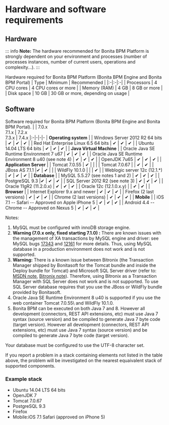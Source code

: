 # Hardware and software requirements

## Hardware

::: info
**Note:** The hardware recommended for Bonita BPM Platform is strongly dependent on your environment and
processes (number of processes instances, number of current users, operations and complexity...).
:::

Hardware required for Bonita BPM Platform (Bonita BPM Engine and Bonita BPM Portal)
| Type | Minimum | Recommended |
|:-|:-|:-|
| Processors | 4 CPU cores | 4 CPU cores or more |
| Memory (RAM) | 4 GB | 8 GB or more |
| Disk space | 10 GB | 30 GB or more, depending on usage |

## Software

Software required for Bonita BPM Platform (Bonita BPM Engine and Bonita BPM Portal).
| | 7.0.x <br/> 7.1.x | 7.2.x <br/> 7.3.x  | 7.4.x
|:-|-|-|-
| **Operating system** |
| Windows Server 2012 R2 64 bits | ✔ | ✔ | ✔ |
| Red Hat Enterprise Linux 6.5 64 bits | ✔ | ✔ |  ✔ |
| Ubuntu 14.04 LTS 64 bits | ✔ | ✔ |  ✔ |
| **Java Virtual Machine** | 
| Oracle Java SE Runtime Environment 7 u67 | ✔ | ✔ | ✔ |
| Oracle Java SE Runtime Environment 8 u40 (see note 4) | ✔ | ✔ |  ✔ |
| OpenJDK 7u65 | ✔ | ✔ |  ✔ |
| **Application Server** |
| Tomcat 7.0.55 | ✔ |  | |
| Tomcat 7.0.67 |  | ✔ | ✔ |
| JBoss AS 7.1.1  |✔ | ✔ | |
| WildFly 10.1.0  | | | ✔ |
| Weblogic server 12c (12.1.\*) | ✔ | ✔ | ✔ |
| **Database** |
| MySQL 5.5.27 (see notes 1 and 2) | ✔ | ✔ | ✔ |
| PostgreSQL 9.3  |✔ | ✔ | ✔ |
| SQL Server 2012 R2 (see note 3) | ✔ | ✔ | ✔ |
| Oracle 11gR2 (11.2.0.x) | ✔ | ✔ | ✔ |
| Oracle 12c (12.1.0.x.y) | | ✔ | ✔ |
| **Browser** |
| Internet Explorer 9.x and newer | ✔ | ✔ | ✔ |
| Firefox (2 last versions) | ✔ | ✔ | ✔ |
| Chrome (2 last versions) | ✔ | ✔ | ✔ |
| **Mobile** |
| iOS 7.1 -- Safari -- Approved on Apple iPhone 5 | ✔ | ✔ | ✔ |
| Android 4.4 -- Chrome -- Approved on Nexus 5 | ✔ | ✔ | ✔ |

Notes:

1. MySQL must be configured with innoDB storage engine.
2. **Warning (7.0.x only, fixed starting 7.1.0) :** There are known issues with the management of XA transactions by MySQL engine and driver: see MySQL bugs [17343](http://bugs.mysql.com/bug.php?id=17343) and [12161](http://bugs.mysql.com/bug.php?id=12161) for more details.
Thus, using MySQL database in a production environment does not work and is not supported.
3. **Warning:** There is a known issue between Bitronix (the Transaction Manager shipped by Bonitasoft for the Tomcat bundle and inside the Deploy bundle for Tomcat) and Microsoft SQL Server driver
(refer to: [MSDN note](https://msdn.microsoft.com/en-us/library/aa342335.aspx), [Bitronix note](http://bitronix-transaction-manager.10986.n7.nabble.com/Failed-to-recover-SQL-Server-Restart-td148.html)).
Therefore, using Bitronix as a Transaction Manager with SQL Server does not work and is not supported. To use SQL Server database requires that you use the JBoss or WildFly bundle provided by Bonitasoft.
4. Oracle Java SE Runtime Environment 8 u40 is supported if you use the web container Tomcat 7.0.55\ and WildFly 10.1.0.
5. Bonita BPM can be executed on both Java 7 and 8. However all development (connectors, REST API extensions, etc) must use Java 7 syntax (source version) and be compiled to generate Java 7 byte code (target version). However all development (connectors, REST API extensions, etc) must use Java 7 syntax (source version) and be compiled to generate Java 7 byte code (target version).

Your database must be configured to use the UTF-8 character set.

If you report a problem in a stack containing elements not listed in the table above, the problem will be investigated on the nearest equaivalent stack of supported components.

### Example stack

* Ubuntu 14.04 LTS 64 bits
* OpenJDK 7
* Tomcat 7.0.67
* PostgreSQL 9.3
* Firefox
* Mobile:iOS 7.1 Safari (approved on iPhone 5)

